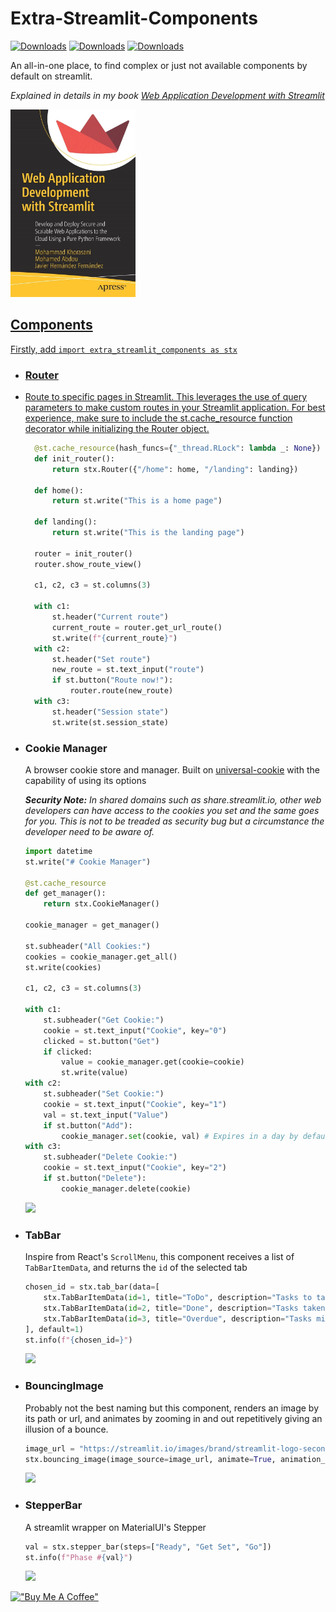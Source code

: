 # Extra-Streamlit-Components

[![Downloads](https://static.pepy.tech/badge/extra-streamlit-components)](https://static.pepy.tech/badge/extra-streamlit-components) 
[![Downloads](https://static.pepy.tech/badge/extra-streamlit-components/month)](https://static.pepy.tech/badge/extra-streamlit-components/month) 
[![Downloads](https://static.pepy.tech/badge/extra-streamlit-components/week)](https://static.pepy.tech/badge/extra-streamlit-components/week) 

An all-in-one place, to find complex or just not available components by default on streamlit.

_Explained in details in my book [Web Application Development with Streamlit](https://amzn.to/3RQZiEa)_

<a href="https://amzn.to/3RQZiEa"><img src="https://raw.githubusercontent.com/mkhorasani/streamlit_authenticator_test/main/Web%20App%20Web%20Dev%20with%20Streamlit%20-%20Cover.png" width="200" height="300"> 


## Components

Firstly, add `import extra_streamlit_components as stx`

- ### Router
- Route to specific pages in Streamlit. This leverages the use of query parameters to make custom routes in your Streamlit application. For best experience, make sure to include the st.cache_resource function decorator while initializing the Router object.
  ```python
    @st.cache_resource(hash_funcs={"_thread.RLock": lambda _: None})
    def init_router():
        return stx.Router({"/home": home, "/landing": landing})

    def home():
        return st.write("This is a home page")

    def landing():
        return st.write("This is the landing page")

    router = init_router()
    router.show_route_view()

    c1, c2, c3 = st.columns(3)

    with c1:
        st.header("Current route")
        current_route = router.get_url_route()
        st.write(f"{current_route}")
    with c2:
        st.header("Set route")
        new_route = st.text_input("route")
        if st.button("Route now!"):
            router.route(new_route)
    with c3:
        st.header("Session state")
        st.write(st.session_state)
  ```

- ### Cookie Manager
  A browser cookie store and manager.
  Built on [universal-cookie](https://www.npmjs.com/package/universal-cookie#setname-value-options) with the capability of using its options 

  _**Security Note:** In shared domains such as share.streamlit.io, other web developers can have access to the cookies you set and the same goes for you. This is not to be treaded as security bug but a circumstance the developer need to be aware of._
  
    ```python
    import datetime
    st.write("# Cookie Manager")

    @st.cache_resource
    def get_manager():
        return stx.CookieManager()

    cookie_manager = get_manager()

    st.subheader("All Cookies:")
    cookies = cookie_manager.get_all()
    st.write(cookies)

    c1, c2, c3 = st.columns(3)

    with c1:
        st.subheader("Get Cookie:")
        cookie = st.text_input("Cookie", key="0")
        clicked = st.button("Get")
        if clicked:
            value = cookie_manager.get(cookie=cookie)
            st.write(value)
    with c2:
        st.subheader("Set Cookie:")
        cookie = st.text_input("Cookie", key="1")
        val = st.text_input("Value")
        if st.button("Add"):
            cookie_manager.set(cookie, val) # Expires in a day by default
    with c3:
        st.subheader("Delete Cookie:")
        cookie = st.text_input("Cookie", key="2")
        if st.button("Delete"):
            cookie_manager.delete(cookie)
    ```

  ![](Demo_Assets/cookie_manager.gif)

- ### TabBar
  Inspire from React's `ScrollMenu`, this component receives a list of `TabBarItemData`, and returns the `id` of the
  selected tab
  ```python
  chosen_id = stx.tab_bar(data=[
      stx.TabBarItemData(id=1, title="ToDo", description="Tasks to take care of"),
      stx.TabBarItemData(id=2, title="Done", description="Tasks taken care of"),
      stx.TabBarItemData(id=3, title="Overdue", description="Tasks missed out"),
  ], default=1)
  st.info(f"{chosen_id=}")
  ```

  ![](Demo_Assets/tab_bar.gif)

- ### BouncingImage
  Probably not the best naming but this component, renders an image by its path or url, and animates by zooming in and
  out repetitively giving an illusion of a bounce.

  ```python
  image_url = "https://streamlit.io/images/brand/streamlit-logo-secondary-colormark-darktext.svg"
  stx.bouncing_image(image_source=image_url, animate=True, animation_time=1500, height=200, width=600)
  ```
  ![](Demo_Assets/bouncing_images.gif)

- ### StepperBar
  A streamlit wrapper on MaterialUI's Stepper

  ```python
  val = stx.stepper_bar(steps=["Ready", "Get Set", "Go"])
  st.info(f"Phase #{val}")
  ```
  ![](Demo_Assets/stepper_bar_demo.gif)



[!["Buy Me A Coffee"](https://www.buymeacoffee.com/assets/img/custom_images/orange_img.png)](https://www.buymeacoffee.com/mohamed512)
